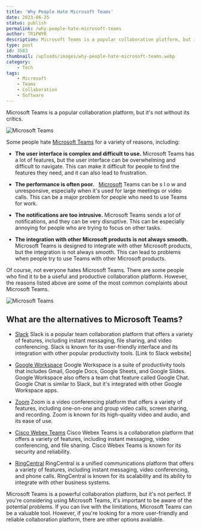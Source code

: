 ```yaml
---
title: 'Why People Hate Microsoft Teams'
date: 2023-06-25
status: publish
permalink: /why-people-hate-microsoft-teams
author: TR1PWYR
description: Microsoft Teams is a popular collaboration platform, but it's not without its critics.
type: post
id: 3583
thumbnail: /uploads/images/why-people-hate-microsoft-teams.webp
category:
    - Tech
tags:
    - Microsoft
    - Teams
    - Collaboration
    - Software
---
```


Microsoft Teams is a popular collaboration platform, but it's not without its critics. 

![Microsoft Teams](/uploads/images/why-people-hate-microsoft-teams.webp)

Some people hate [Microsoft Teams](https://www.microsoft.com/en-US/microsoft-teams/group-chat-software) for a variety of reasons, including:

- **The user interface is complex and difficult to use.** 
Microsoft Teams has a lot of features, but the user interface can be overwhelming and difficult to navigate. This can make it difficult for people to find the features they need, and it can also lead to frustration.

- **The performance is often poor.** 
&nbsp; [Microsoft](https://headlin3s.com/tag/microsoft) Teams can be s l o w and unresponsive, especially when it's used for large meetings or video calls. This can be a major problem for people who need to use Teams for work.

- **The notifications are too intrusive.** 
Microsoft Teams sends a lot of notifications, and they can be very disruptive. This can be especially annoying for people who are trying to focus on other tasks.

- **The integration with other Microsoft products is not always smooth.** 
Microsoft Teams is designed to integrate with other Microsoft products, but the integration is not always smooth. This can lead to problems when people try to use Teams with other Microsoft products.

Of course, not everyone hates Microsoft Teams. There are some people who find it to be a useful and productive collaboration platform. However, the reasons listed above are some of the most common complaints about Microsoft Teams.

![Microsoft Teams](/uploads/images/teams-two.webp)

## What are the alternatives to Microsoft Teams?

- [Slack](https://slack.com/) Slack is a popular team collaboration platform that offers a variety of features, including instant messaging, file sharing, and video conferencing. Slack is known for its user-friendly interface and its integration with other popular productivity tools. 
[Link to Slack website]

- [Google Workspace](https://workspace.google.com/) Google Workspace is a suite of productivity tools that includes Gmail, Google Docs, Google Sheets, and Google Slides. Google Workspace also offers a team chat feature called Google Chat. Google Chat is similar to Slack, but it's integrated with other Google Workspace apps. 

- [Zoom](https://zoom.us/) Zoom is a video conferencing platform that offers a variety of features, including one-on-one and group video calls, screen sharing, and recording. Zoom is known for its high-quality video and audio, and its ease of use.

- [Cisco Webex Teams](https://www.webex.com/) Cisco Webex Teams is a collaboration platform that offers a variety of features, including instant messaging, video conferencing, and file sharing. Cisco Webex Teams is known for its security and reliability. 

- [RingCentral](https://www.ringcentral.com/) RingCentral is a unified communications platform that offers a variety of features, including instant messaging, video conferencing, and phone calls. RingCentral is known for its scalability and its ability to integrate with other business systems. 

Microsoft Teams is a powerful collaboration platform, but it's not perfect. If you're considering using Microsoft Teams, it's important to be aware of the potential problems. If you can live with the limitations, Microsoft Teams can be a valuable tool. However, if you're looking for a more user-friendly and reliable collaboration platform, there are other options available.


